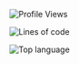 <!---
vebriann/vebriann is a ✨ special ✨ repository because its `README.md` (this file) appears on your GitHub profile.
You can click the Preview link to take a look at your changes.
--->

<!--START_SECTION:waka-->
![Profile Views](http://img.shields.io/badge/Profile%20Views-100,000,00-blue)

![Lines of code](https://img.shields.io/badge/Don't%20Forget%20%Follow20%27ve%20My%20Github%20code-blue)


<img src="https://github-readme-stats.vercel.app/api/top-langs/?username=vebriann&layout=compact" alt="Top language">
